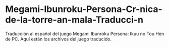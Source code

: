 # Megami-Ibunroku-Persona-Cr-nica-de-la-torre-an-mala-Traducci-n
Traducción al español del juego Megami Ibunroku Persona: Ikuu no Tou Hen de PC.
Aquí están los archivos del juego traducido.
